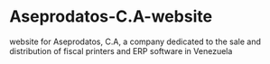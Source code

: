 # Aseprodatos-C.A-website
website for Aseprodatos, C.A, a company dedicated to the sale and distribution of fiscal printers and ERP software in Venezuela
